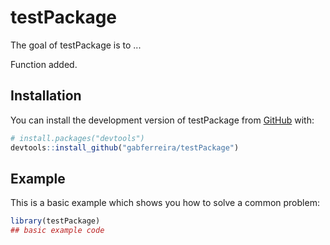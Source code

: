 
# testPackage

<!-- badges: start -->
<!-- badges: end -->

The goal of testPackage is to ...

Function added. 

## Installation

You can install the development version of testPackage from [GitHub](https://github.com/) with:

``` r
# install.packages("devtools")
devtools::install_github("gabferreira/testPackage")
```

## Example

This is a basic example which shows you how to solve a common problem:

``` r
library(testPackage)
## basic example code
```

